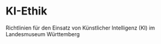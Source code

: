 # KI-Ethik
Richtlinien für den Einsatz von Künstlicher Intelligenz (KI) im Landesmuseum Württemberg
